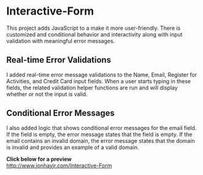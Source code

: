 # Interactive-Form
This project adds JavaScript to a make it more user-friendly.  There is customized and conditional behavior and interactivity along with input validation with meaningful error messages.  

## Real-time Error Validations
I added real-time error message validations to the Name, Email, Register for Activities, and Credit Card input fields.  When a user starts typing in these fields, the related validation helper functions are run and will display whether or not the input is valid.  

## Conditional Error Messages
I also added logic that shows conditional error messages for the email field.  If the field is empty, the error message states that the field is empty.  If the email contains an invalid domain, the error message states that the domain is invalid and provides an example of a valid domain.

**Click below for a preview**\
http://www.jonhayjr.com/Interactive-Form